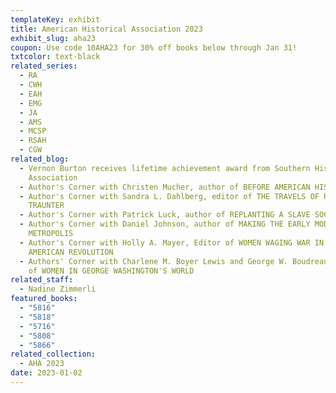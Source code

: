 ```yaml
---
templateKey: exhibit
title: American Historical Association 2023
exhibit_slug: aha23
coupon: Use code 10AHA23 for 30% off books below through Jan 31!
txtcolor: text-black
related_series:
  - RA
  - CWH
  - EAH
  - EMG
  - JA
  - AMS
  - MCSP
  - RSAH
  - CGW
related_blog:
  - Vernon Burton receives lifetime achievement award from Southern Historical
    Association
  - Author's Corner with Christen Mucher, author of BEFORE AMERICAN HISTORY
  - Author's Corner with Sandra L. Dahlberg, editor of THE TRAVELS OF RICHARD
    TRAUNTER
  - Author's Corner with Patrick Luck, author of REPLANTING A SLAVE SOCIETY
  - Author's Corner with Daniel Johnson, author of MAKING THE EARLY MODERN
    METROPOLIS
  - Author's Corner with Holly A. Mayer, Editor of WOMEN WAGING WAR IN THE
    AMERICAN REVOLUTION
  - Authors' Corner with Charlene M. Boyer Lewis and George W. Boudreau, editors
    of WOMEN IN GEORGE WASHINGTON'S WORLD
related_staff:
  - Nadine Zimmerli
featured_books:
  - "5816"
  - "5818"
  - "5716"
  - "5808"
  - "5866"
related_collection:
  - AHA 2023
date: 2023-01-02
---
```


